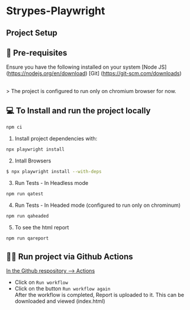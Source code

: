 # Strypes-Playwright

## Project Setup

## 📩 Pre-requisites

Ensure you have the following installed on your system
[Node JS] (https://nodejs.org/en/download)
[Git] (https://git-scm.com/downloads)

 <br />
> The project is configured to run only on chromium browser for now.
 <br />

## 💻 To Install and run the project locally

```bash
npm ci
```

1. Install project dependencies with:

```bash
npx playwright install
```

2. Intall Browsers

```bash
$ npx playwright install --with-deps
```

3. Run Tests - In Headless mode

```bash
npm run qatest
```

4. Run Tests - In Headed mode (configured to run only on chrominum)

```bash
npm run qaheaded
```

5. To see the html report

```bash
npm run qareport
```

## 🏃‍♀️ Run project via Github Actions

[In the Github respository --> Actions](https://github.com/ivanovakatya/Automation-Playwright-Tests-for-Strypes/actions)

- Click on `Run workflow`
- Click on the button `Run workflow again`
  <br />
  After the workflow is completed, Report is uploaded to it. This can be downloaded and viewed (index.html)
